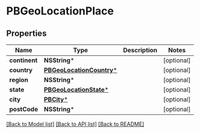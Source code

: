 # PBGeoLocationPlace

## Properties
Name | Type | Description | Notes
------------ | ------------- | ------------- | -------------
**continent** | **NSString*** |  | [optional] 
**country** | [**PBGeoLocationCountry***](PBGeoLocationCountry.md) |  | [optional] 
**region** | **NSString*** |  | [optional] 
**state** | [**PBGeoLocationState***](PBGeoLocationState.md) |  | [optional] 
**city** | [**PBCity***](PBCity.md) |  | [optional] 
**postCode** | **NSString*** |  | [optional] 

[[Back to Model list]](../README.md#documentation-for-models) [[Back to API list]](../README.md#documentation-for-api-endpoints) [[Back to README]](../README.md)


